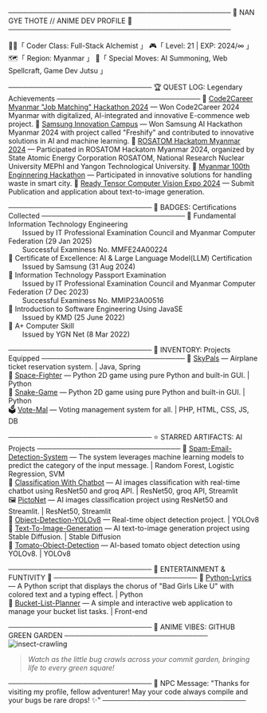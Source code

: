 ─────────────────────────────────────────────
🌸 NAN GYE THOTE // ANIME DEV PROFILE 🌸
─────────────────────────────────────────────

🧑‍💻「 Coder Class: Full-Stack Alchemist 」
🎮「 Level: 21 | EXP: 2024/∞ 」
🗺️「 Region: Myanmar 」
🦄「 Special Moves: AI Summoning, Web Spellcraft, Game Dev Jutsu 」

─────────────────────────────
🏆 QUEST LOG: Legendary Achievements
─────────────────────────────
🌟 [Code2Career Myanmar "Job Matching" Hackathon 2024](#) — Won Code2Career 2024 Myanmar with digitalized, AI-integrated and innovative E-commence web project.
🌟 [Samsung Innovation Campus](#) — Won Samsung AI Hackathon Myanmar 2024 with project called "Freshify" and contributed to innovative solutions in AI and machine learning.
🌟 [ROSATOM Hackatom Myanmar 2024](#) — Participated in ROSATOM Hackatom Myanmar 2024, organized by State Atomic Energy Corporation ROSATOM, National Research Nuclear University MEPhI and Yangon Technological University.
🌟 [Myanmar 100th Enginnering Hackathon](#) — Participated in innovative solutions for handling waste in smart city.
🌟 [Ready Tensor Computer Vision Expo 2024](#) — Submit Publication and application about text-to-image generation.

─────────────────────────────
📜 BADGES: Certifications Collected
─────────────────────────────
🔖 Fundamental Information Technology Engineering  
  Issued by IT Professional Examination Council and Myanmar Computer Federation (29 Jan 2025)  
  Successful Examiness No. MMFE24A00224  
🔖 Certificate of Excellence: AI & Large Language Model(LLM) Certification  
  Issued by Samsung (31 Aug 2024)  
🔖 Information Technology Passport Examination  
  Issued by IT Professional Examination Council and Myanmar Computer Federation (7 Dec 2023)  
  Successful Examiness No. MMIP23A00516  
🔖 Introduction to Software Engineering Using JavaSE  
  Issued by KMD (25 June 2022)  
🔖 A+ Computer Skill  
  Issued by YGN Net (8 Mar 2022)  

─────────────────────────────
🔧 INVENTORY: Projects Equipped
─────────────────────────────
🛫 [SkyPals](https://github.com/NanGyeThote/portfolio.git) — Airplane ticket reservation system. | Java, Spring  
🚀 [Space-Fighter](https://github.com/NanGyeThote/Space-Fighter.git) — Python 2D game using pure Python and built-in GUI. | Python  
🐍 [Snake-Game](https://github.com/NanGyeThote/SnakeGame.git) — Python 2D game using pure Python and built-in GUI. | Python  
🗳️ [Vote-Mal](https://github.com/NanGyeThote/Vote-Mal.git) — Voting management system for all. | PHP, HTML, CSS, JS, DB  

─────────────────────────────
⭐️ STARRED ARTIFACTS: AI Projects
─────────────────────────────
📧 [Spam-Email-Detection-System](https://github.com/NanGyeThote/Spam-Email-Detection-System.git) — The system leverages machine learning models to predict the category of the input message. | Random Forest, Logistic Regression, SVM  
🤖 [Classification With Chatbot](https://github.com/NanGyeThote/Classification-with-chatbot.git) — AI images classification with real-time chatbot using ResNet50 and groq API. | ResNet50, groq API, Streamlit  
🖼️ [PictoNet](https://github.com/NanGyeThote/PictoNet.git) — AI images classification project using ResNet50 and Streamlit. | ResNet50, Streamlit  
🎯 [Object-Detection-YOLOv8](https://github.com/NanGyeThote/Object-Detection-Yolov8.git) — Real-time object detection project. | YOLOv8  
🎨 [Text-To-Image-Generation](https://github.com/NanGyeThote/Text-To-Image-Generation.git) — AI text-to-image generation project using Stable Diffusion. | Stable Diffusion  
🍅 [Tomato-Object-Detection](https://github.com/NanGyeThote/Tomato-Object-Detection.git) — AI-based tomato object detection using YOLOv8. | YOLOv8  

─────────────────────────────
🎵 ENTERTAINMENT & FUNTIVITY 🎯
─────────────────────────────
🎤 [Python-Lyrics](https://github.com/NanGyeThote/Python---Lyrics.git) — A Python script that displays the chorus of "Bad Girls Like U" with colored text and a typing effect. | Python  
📝 [Bucket-List-Planner](https://github.com/NanGyeThote/Bucket-List-Planner.git) — A simple and interactive web application to manage your bucket list tasks. | Front-end  

─────────────────────────────
🦋 ANIME VIBES: GITHUB GREEN GARDEN
─────────────────────────────
![insect-crawling](https://raw.githubusercontent.com/NanGyeThote/portfolio-assets/main/insect-crawling.gif)
> *Watch as the little bug crawls across your commit garden, bringing life to every green square!*

─────────────────────────────
💬 NPC Message:
"Thanks for visiting my profile, fellow adventurer! May your code always compile and your bugs be rare drops! ✨"
─────────────────────────────


